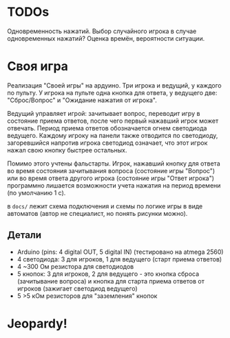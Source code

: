 # TODOs
Одновременность нажатий. Выбор случайного игрока в случае одновременных нажатий? Оценка времён, вероятности ситуации.

# Своя игра
Реализация "Своей игры" на ардуино. Три игрока и ведущий, у каждого по пульту. У игрока на пульте одна кнопка для ответа, у ведущего две: "Сброс/Вопрос" и "Ожидание нажатия от игрока".

Ведущий управляет игрой: зачитывает вопрос, переводит игру в состояние приема ответов, после чего первый нажавший игрок может отвечать. Период приема ответов обозначается огнем светодиода ведущего. Каждому игроку на панели также отводится по светодиоду, загоревшийся напротив игрока светодиод означает, что этот игрок нажал свою кнопку быстрее остальных.

Помимо этого учтены фальстарты. Игрок, нажавший кнопку для ответа во время состояния зачитывания вопроса (состояние игры "Вопрос") или во время ответа другого игрока (состояние игры "Ответ игрока") программно лишается возможности учета нажатия на период времени (по умолчанию 1 с).

в `docs/` лежит схема подключения и схемы по логике игры в виде автоматов (автор не специалист, но понять рисунки можно).

## Детали
- Arduino (pins: 4 digital OUT, 5 digital IN) (тестировано на atmega 2560)
- 4 светодиода: 3 для игроков, 1 для ведущего (старт приема ответов)
- 4 ~300 Ом резистора для светодиодов
- 5 кнопок: 3 для игроков, 2 для ведущего - это кнопка сброса (зачитывание вопроса) и кнопка для старта приема ответов от игроков (зажигает светодиод ведущего)
- 5 >5 кОм резисторов для "заземления" кнопок

# Jeopardy!
